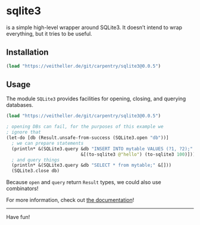 # sqlite3

is a simple high-level wrapper around SQLite3. It doesn’t intend to wrap
everything, but it tries to be useful.

## Installation

```clojure
(load "https://veitheller.de/git/carpentry/sqlite3@0.0.5")
```

## Usage

The module `SQLite3` provides facilities for opening, closing, and querying
databases.

```clojure
(load "https://veitheller.de/git/carpentry/sqlite3@0.0.5")

; opening DBs can fail, for the purposes of this example we
; ignore that
(let-do [db (Result.unsafe-from-success (SQLite3.open "db"))]
  ; we can prepare statements
  (println* &(SQLite3.query &db "INSERT INTO mytable VALUES (?1, ?2);"
                            &[(to-sqlite3 @"hello") (to-sqlite3 100)]))
  ; and query things
  (println* &(SQLite3.query &db "SELECT * from mytable;" &[]))
  (SQLite3.close db)
```

Because `open` and `query` return `Result` types, we could also use
combinators!

For more information, check out [the
documentation](https://veitheller.de/sqlite3)!

<hr/>

Have fun!
